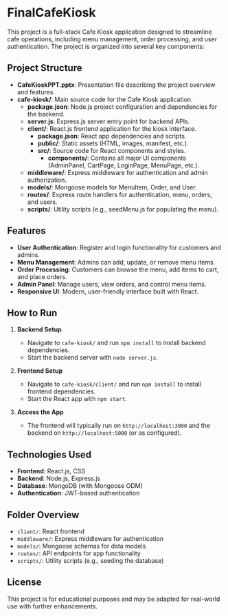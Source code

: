 # FinalCafeKiosk

This project is a full-stack Cafe Kiosk application designed to streamline cafe operations, including menu management, order processing, and user authentication. The project is organized into several key components:

## Project Structure

- **CafeKioskPPT.pptx**: Presentation file describing the project overview and features.
- **cafe-kiosk/**: Main source code for the Cafe Kiosk application.
  - **package.json**: Node.js project configuration and dependencies for the backend.
  - **server.js**: Express.js server entry point for backend APIs.
  - **client/**: React.js frontend application for the kiosk interface.
    - **package.json**: React app dependencies and scripts.
    - **public/**: Static assets (HTML, images, manifest, etc.).
    - **src/**: Source code for React components and styles.
      - **components/**: Contains all major UI components (AdminPanel, CartPage, LoginPage, MenuPage, etc.).
  - **middleware/**: Express middleware for authentication and admin authorization.
  - **models/**: Mongoose models for MenuItem, Order, and User.
  - **routes/**: Express route handlers for authentication, menu, orders, and users.
  - **scripts/**: Utility scripts (e.g., seedMenu.js for populating the menu).

## Features

- **User Authentication**: Register and login functionality for customers and admins.
- **Menu Management**: Admins can add, update, or remove menu items.
- **Order Processing**: Customers can browse the menu, add items to cart, and place orders.
- **Admin Panel**: Manage users, view orders, and control menu items.
- **Responsive UI**: Modern, user-friendly interface built with React.

## How to Run

1. **Backend Setup**
   - Navigate to `cafe-kiosk/` and run `npm install` to install backend dependencies.
   - Start the backend server with `node server.js`.

2. **Frontend Setup**
   - Navigate to `cafe-kiosk/client/` and run `npm install` to install frontend dependencies.
   - Start the React app with `npm start`.

3. **Access the App**
   - The frontend will typically run on `http://localhost:3000` and the backend on `http://localhost:5000` (or as configured).

## Technologies Used

- **Frontend**: React.js, CSS
- **Backend**: Node.js, Express.js
- **Database**: MongoDB (with Mongoose ODM)
- **Authentication**: JWT-based authentication

## Folder Overview

- `client/`: React frontend
- `middleware/`: Express middleware for authentication
- `models/`: Mongoose schemas for data models
- `routes/`: API endpoints for app functionality
- `scripts/`: Utility scripts (e.g., seeding the database)

## License

This project is for educational purposes and may be adapted for real-world use with further enhancements.
